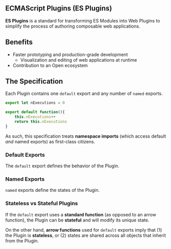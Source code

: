 ## ECMAScript Plugins (ES Plugins)

**ES Plugins** is a standard for transforming ES Modules into Web Plugins to simplify the process of authoring composable web applications.

## Benefits
- Faster prototyping and production-grade development
    - Visualization and editing of web applications at runtime
- Contribution to an Open ecosystem

## The Specification
Each Plugin contains one `default` export and any number of `named` exports.

``` javascript
export let nExecutions = 0

export default function(){
    this.nExecutions++
    return this.nExecutions
}
```

As such, this specification treats **namespace imports** (which access default *and* named exports) as first-class citizens.

### Default Exports
The `default` export defines the behavior of the Plugin.

### Named Exports
 `named` exports define the states of the Plugin. 

### Stateless vs Stateful Plugins
If the `default` export uses a **standard function** (as opposed to an arrow function), the Plugin can be **stateful** and will modify its unique state.

On the other hand, **arrow functions** used for `default` exports imply that (1) the Plugin is **stateless**, or (2) states are shared across all objects that inherit from the Plugin.